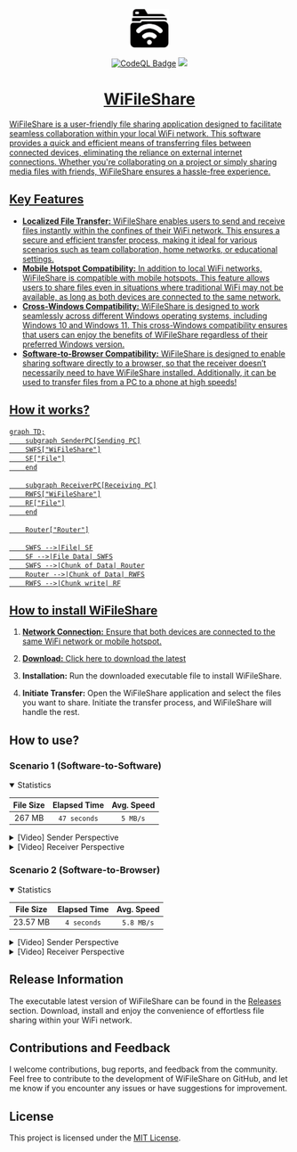 <p align="center">
  <picture><source media="(prefers-color-scheme: dark)" srcset="https://raw.githubusercontent.com/Sayad-Uddin-Tahsin/WiFileShare/main/Assets/Logo%20Light%20nonbg.png"><img alt="Logo" src="https://raw.githubusercontent.com/Sayad-Uddin-Tahsin/WiFileShare/main/Assets/Logo%20Dark%20nonbg.png" height=70 width=70></picture>
</p>

<p align="center">
  <a href="https://github.com/Sayad-Uddin-Tahsin/WiFileShare/actions/workflows/github-code-scanning/codeql"><img src="https://github.com/Sayad-Uddin-Tahsin/WiFileShare/actions/workflows/github-code-scanning/codeql/badge.svg" alt="CodeQL Badge" height=22></a>
  <a href="./LICENSE"><img src="https://img.shields.io/github/license/Sayad-Uddin-Tahsin/WiFileShare" height=22>
</p>

<h1 align="center">WiFileShare</h1>

WiFileShare is a user-friendly file sharing application designed to facilitate seamless collaboration within your local WiFi network. This software provides a quick and efficient means of transferring files between connected devices, eliminating the reliance on external internet connections. Whether you're collaborating on a project or simply sharing media files with friends, WiFileShare ensures a hassle-free experience.

## Key Features

- **Localized File Transfer:** WiFileShare enables users to send and receive files instantly within the confines of their WiFi network. This ensures a secure and efficient transfer process, making it ideal for various scenarios such as team collaboration, home networks, or educational settings.
- **Mobile Hotspot Compatibility:** In addition to local WiFi networks, WiFileShare is compatible with mobile hotspots. This feature allows users to share files even in situations where traditional WiFi may not be available, as long as both devices are connected to the same network.
- **Cross-Windows Compatibility:** WiFileShare is designed to work seamlessly across different Windows operating systems, including Windows 10 and Windows 11. This cross-Windows compatibility ensures that users can enjoy the benefits of WiFileShare regardless of their preferred Windows version.
- **Software-to-Browser Compatibility:** WiFileShare is designed to enable sharing software directly to a browser, so that the receiver doesn’t necessarily need to have WiFileShare installed. Additionally, it can be used to transfer files from a PC to a phone at high speeds!

## How it works?

```mermaid
graph TD;
    subgraph SenderPC[Sending PC]
    SWFS["WiFileShare"]
    SF["File"]
    end

    subgraph ReceiverPC[Receiving PC]
    RWFS["WiFileShare"]
    RF["File"]
    end

    Router["Router"]

    SWFS -->|File| SF
    SF -->|File Data| SWFS
    SWFS -->|Chunk of Data| Router
    Router -->|Chunk of Data| RWFS
    RWFS -->|Chunk write| RF

```

## How to install WiFileShare

1. **Network Connection:** Ensure that both devices are connected to the same WiFi network or mobile hotspot.

2. **Download:** [Click here to download the latest](https://github.com/Sayad-Uddin-Tahsin/WiFileShare/releases/latest)

4. **Installation:** Run the downloaded executable file to install WiFileShare.

5. **Initiate Transfer:** Open the WiFileShare application and select the files you want to share. Initiate the transfer process, and WiFileShare will handle the rest.

## How to use?

### Scenario 1 (Software-to-Software)

<details open>
<summary>Statistics</summary>

| File Size | Elapsed Time | Avg. Speed |
| :---: | :---: | :---: |
| 267 MB | `47 seconds` | `5 MB/s` |

</details>

<details>
<summary>[Video] Sender Perspective</summary>

https://github.com/Sayad-Uddin-Tahsin/WiFileShare/assets/89304780/fe0da7d7-6bcb-47f1-9725-5fa494cdee8b

</details>

<details>
<summary>[Video] Receiver Perspective</summary>

https://github.com/Sayad-Uddin-Tahsin/WiFileShare/assets/89304780/89779152-61ff-46c2-809a-a8381a25471d

</details>

### Scenario 2 (Software-to-Browser)

<details open>
<summary>Statistics</summary>

| File Size | Elapsed Time | Avg. Speed |
| :---: | :---: | :---: |
| 23.57 MB | `4 seconds` | `5.8 MB/s` |

</details>

<details>
<summary>[Video] Sender Perspective</summary>

https://github.com/Sayad-Uddin-Tahsin/WiFileShare/assets/89304780/8d933de9-52a4-48c4-957a-c6811b89f1c2

</details>

<details>
<summary>[Video] Receiver Perspective</summary>

https://github.com/Sayad-Uddin-Tahsin/WiFileShare/assets/89304780/7e1f7897-2f92-4702-bc0a-d673ddf90d2a

</details>

## Release Information

The executable latest version of WiFileShare can be found in the [Releases](https://github.com/Sayad-Uddin-Tahsin/WiFileShare/releases/latest) section. Download, install and enjoy the convenience of effortless file sharing within your WiFi network.

## Contributions and Feedback

I welcome contributions, bug reports, and feedback from the community. Feel free to contribute to the development of WiFileShare on GitHub, and let me know if you encounter any issues or have suggestions for improvement.

## License
This project is licensed under the [MIT License](./LICENSE).
